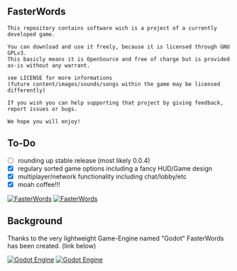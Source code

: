 ## FasterWords
```
This repository contains software wich is a project of a currently developed game.
	
You can download and use it freely, because it is licensed through GNU GPLv3.
This basicly means it is OpenSource and free of charge but is provided as-is without any warrant.

see LICENSE for more informations
(future content/images/sounds/songs within the game may be licensed differently)

If you wish you can help supporting that project by giving feedback, report issues or bugs.

We hope you will enjoy!
```

## To-Do
- [ ] rounding up stable release (most likely 0.0.4)
- [X] regulary sorted game options including a fancy HUD/Game design
- [X] multiplayer/network functionality including chat/lobby/etc
- [X] moah coffee!!!

[![FasterWords](https://img.shields.io/badge/FasterWords-screens-blue.svg?style=plastic)](https://www.dropbox.com/sh/k8jbahgsmogvapi/AAAq_aB0gai74pJK_rLsC1yta)
[![FasterWords](https://img.shields.io/badge/FasterWords-FAQ/wiki-blue.svg?style=plastic)](https://github.com/ThinkOutsideTheCubicle/FasterWords/wiki/Frequently-Asked-Questions-(FAQ))

## Background
Thanks to the very lightweight Game-Engine named "Godot" FasterWords has been created. (link below)

[![Godot Engine](https://img.shields.io/badge/GodotEngine-GithHub-blue.svg?style=plastic)](https://github.com/godotengine)
[![Godot Engine](https://img.shields.io/badge/GodotEngine-website-blue.svg?style=plastic)](http://www.godotengine.org/)
